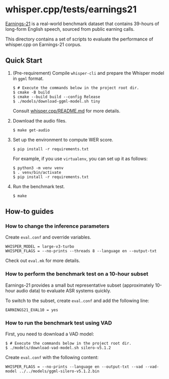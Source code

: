 # whisper.cpp/tests/earnings21

[Earnings-21](https://arxiv.org/abs/2104.11348) is a real-world benchmark
dataset that contains 39-hours of long-form English speech, sourced from
public earning calls.

This directory contains a set of scripts to evaluate the performance of
whisper.cpp on Earnings-21 corpus.

## Quick Start

1. (Pre-requirement) Compile `whisper-cli` and prepare the Whisper
   model in `ggml` format.

   ```
   $ # Execute the commands below in the project root dir.
   $ cmake -B build
   $ cmake --build build --config Release
   $ ./models/download-ggml-model.sh tiny
   ```

   Consult [whisper.cpp/README.md](../../README.md) for more details.

2. Download the audio files.

   ```
   $ make get-audio
   ```

3. Set up the environment to compute WER score.

   ```
   $ pip install -r requirements.txt
   ```

   For example, if you use `virtualenv`, you can set up it as follows:

   ```
   $ python3 -m venv venv
   $ . venv/bin/activate
   $ pip install -r requirements.txt
   ```

4. Run the benchmark test.

   ```
   $ make
   ```

## How-to guides

### How to change the inference parameters

Create `eval.conf` and override variables.

```
WHISPER_MODEL = large-v3-turbo
WHISPER_FLAGS = --no-prints --threads 8 --language en --output-txt
```

Check out `eval.mk` for more details.

### How to perform the benchmark test on a 10-hour subset

Earnings-21 provides a small but representative subset (approximately
10-hour audio data) to evaluate ASR systems quickly.

To switch to the subset, create `eval.conf` and add the following line:

```
EARNINGS21_EVAL10 = yes
```

### How to run the benchmark test using VAD

First, you need to download a VAD model:

```
$ # Execute the commands below in the project root dir.
$ ./models/download-vad-model.sh silero-v5.1.2
```

Create `eval.conf` with the following content:

```
WHISPER_FLAGS = --no-prints --language en --output-txt --vad --vad-model ../../models/ggml-silero-v5.1.2.bin
```
